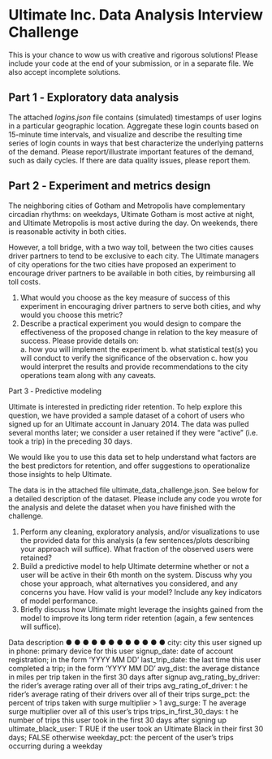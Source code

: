 # Ultimate Inc. Data Analysis Interview Challenge
This is your chance to wow us with creative and rigorous solutions! Please include your code at 
the end of your submission, or in a separate file. We also accept incomplete solutions. 

## Part 1 ‐ Exploratory data analysis 
The attached _logins.json_ file contains (simulated) timestamps of user logins in a particular geographic location. Aggregate these login counts based on 15-minute time intervals, and visualize and describe the resulting time series of login counts in ways that best characterize the underlying patterns of the demand. Please report/illustrate important features of the demand, 
such as daily cycles. If there are data quality issues, please report them. 

## Part 2 ‐ Experiment and metrics design 
The neighboring cities of Gotham and Metropolis have complementary circadian rhythms: on weekdays, Ultimate Gotham is most active at night, and Ultimate Metropolis is most active during the day. On weekends, there is reasonable activity in both cities. 
 
However, a toll bridge, with a two ­way toll, between the two cities causes driver partners to tend 
to be exclusive to each city. The Ultimate managers of city operations for the two cities have 
proposed an experiment to encourage driver partners to be available in both cities, by 
reimbursing all toll costs. 
1. What would you choose as the key measure of success of this experiment in 
encouraging driver partners to serve both cities, and why would you choose this metric? 
2. Describe a practical experiment you would design to compare the effectiveness of the 
proposed change in relation to the key measure of success. Please provide details on:  
a. how you will implement the experiment 
b. what statistical test(s) you will conduct to verify the significance of the 
observation 
c. how you would interpret the results and provide recommendations to the city 
operations team along with any caveats. 
 
Part 3  ‐
   Predictive modeling 
 
Ultimate is interested in predicting rider retention. To help explore this question, we have 
provided a sample dataset of a cohort of users who signed up for an Ultimate account in January 2014. The data was pulled several months later; we consider a user retained if they 
were “active” (i.e. took a trip) in the preceding 30 days. 
 
We would like you to use this data set to help understand what factors are the best predictors 
for retention, and offer suggestions to operationalize those insights to help Ultimate. 
 
The data is in the attached file ultimate_data_challenge.json. See below for a detailed 
description of the dataset. Please include any code you wrote for the analysis and delete the 
dataset when you have finished with the challenge. 
 
1. Perform any cleaning, exploratory analysis, and/or visualizations to use the provided 
data for this analysis (a few sentences/plots describing your approach will suffice). What 
fraction of the observed users were retained? 
2. Build a predictive model to help Ultimate determine whether or not a user will be active 
in their 6th month on the system. Discuss why you chose your approach, what 
alternatives you considered, and any concerns you have. How valid is your model? 
Include any key indicators of model performance. 
3. Briefly discuss how Ultimate might leverage the insights gained from the model to 
improve its long­ term rider retention (again, a few sentences will suffice). 
 
Data description 
●
●
●
●
●
●
●
●
●
●
●
●
city:   city this user signed up in 
phone:   primary device for this user 
signup_date:   date of account registration; in the form ‘YYYY MM DD’ 
last_trip_date:   the last time this user completed a trip; in the form ‘YYYY MM DD’ 
avg_dist:   the average distance in miles per trip taken in the first 30 days after signup 
avg_rating_by_driver:   the rider’s average rating over all of their trips 
avg_rating_of_driver: t he rider’s average rating of their drivers over all of their trips 
surge_pct:   the percent of trips taken with surge multiplier > 1 
avg_surge: T
  he average surge multiplier over all of this user’s trips 
trips_in_first_30_days: t he number of trips this user took in the first 30 days after 
signing up  
ultimate_black_user: T
  RUE if the user took an Ultimate Black in their first 30 days; 
FALSE otherwise 
weekday_pct:   the percent of the user’s trips occurring during a weekday 
